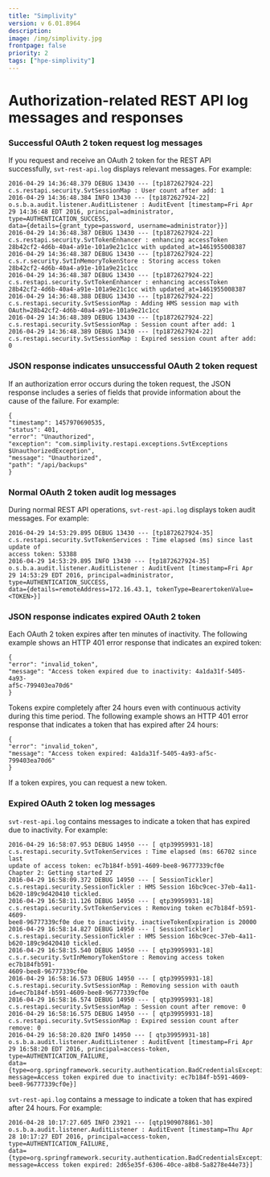 ```yaml
---
title: "Simplivity"
version: v 6.01.8964
description:
image: /img/simplivity.jpg
frontpage: false
priority: 2
tags: ["hpe-simplivity"]
---
```

Authorization-related REST API log messages and responses
=========================================================

### Successful OAuth 2 token request log messages

If you request and receive an OAuth 2 token for the REST API successfully, `svt-rest-api.log` displays relevant messages. For example:

```
2016-04-29 14:36:48.379 DEBUG 13430 --- [tp1872627924-22]
c.s.restapi.security.SvtSessionMap : User count after add: 1
2016-04-29 14:36:48.384 INFO 13430 --- [tp1872627924-22]
o.s.b.a.audit.listener.AuditListener : AuditEvent [timestamp=Fri Apr
29 14:36:48 EDT 2016, principal=administrator, type=AUTHENTICATION_SUCCESS,
data={details={grant_type=password, username=administrator}}]
2016-04-29 14:36:48.387 DEBUG 13430 --- [tp1872627924-22]
c.s.restapi.security.SvtTokenEnhancer : enhancing accessToken
28b42cf2-4d6b-40a4-a91e-101a9e21c1cc with updated_at=1461955008387
2016-04-29 14:36:48.387 DEBUG 13430 --- [tp1872627924-22]
c.s.r.security.SvtInMemoryTokenStore : Storing access token
28b42cf2-4d6b-40a4-a91e-101a9e21c1cc
2016-04-29 14:36:48.387 DEBUG 13430 --- [tp1872627924-22]
c.s.restapi.security.SvtTokenEnhancer : enhancing accessToken
28b42cf2-4d6b-40a4-a91e-101a9e21c1cc with updated_at=1461955008387
2016-04-29 14:36:48.388 DEBUG 13430 --- [tp1872627924-22]
c.s.restapi.security.SvtSessionMap : Adding HMS session map with
OAuth=28b42cf2-4d6b-40a4-a91e-101a9e21c1cc
2016-04-29 14:36:48.389 DEBUG 13430 --- [tp1872627924-22]
c.s.restapi.security.SvtSessionMap : Session count after add: 1
2016-04-29 14:36:48.389 DEBUG 13430 --- [tp1872627924-22]
c.s.restapi.security.SvtSessionMap : Expired session count after add: 0
```

### JSON response indicates unsuccessful OAuth 2 token request

If an authorization error occurs during the token request, the JSON response includes a series of fields that provide information about the cause of the failure. For example:

```
{
"timestamp": 1457970690535,
"status": 401,
"error": "Unauthorized",
"exception": "com.simplivity.restapi.exceptions.SvtExceptions
$UnauthorizedException",
"message": "Unauthorized",
"path": "/api/backups"
}
```

### Normal OAuth 2 token audit log messages

During normal REST API operations, `svt-rest-api.log` displays token audit messages. For example:

```
2016-04-29 14:53:29.895 DEBUG 13430 --- [tp1872627924-35]
c.s.restapi.security.SvtTokenServices : Time elapsed (ms) since last update of
access token: 53388
2016-04-29 14:53:29.895 INFO 13430 --- [tp1872627924-35]
o.s.b.a.audit.listener.AuditListener : AuditEvent [timestamp=Fri Apr
29 14:53:29 EDT 2016, principal=administrator, type=AUTHENTICATION_SUCCESS,
data={details=remoteAddress=172.16.43.1, tokenType=BearertokenValue=<TOKEN>}]
```

### JSON response indicates expired OAuth 2 token

Each OAuth 2 token expires after ten minutes of inactivity. The following example shows an HTTP 401 error response that indicates an expired token:

```
{
"error": "invalid_token",
"message": "Access token expired due to inactivity: 4a1da31f-5405-4a93-
af5c-799403ea70d6"
}
```

Tokens expire completely after 24 hours even with continuous activity during this time period. The following example shows an HTTP 401 error response that indicates a token that has expired after 24 hours:

```
{
"error": "invalid_token",
"message": "Access token expired: 4a1da31f-5405-4a93-af5c-799403ea70d6"
}
```

If a token expires, you can request a new token.

### Expired OAuth 2 token log messages

`svt-rest-api.log` contains messages to indicate a token that has expired due to inactivity. For example:

```
2016-04-29 16:58:07.953 DEBUG 14950 --- [ qtp39959931-18]
c.s.restapi.security.SvtTokenServices : Time elapsed (ms: 66702 since last
update of access token: ec7b184f-b591-4609-bee8-96777339cf0e
Chapter 2: Getting started 27
2016-04-29 16:58:09.372 DEBUG 14950 --- [ SessionTickler]
c.s.restapi.security.SessionTickler : HMS Session 16bc9cec-37eb-4a11-
b620-189c9d420410 tickled.
2016-04-29 16:58:11.126 DEBUG 14950 --- [ qtp39959931-18]
c.s.restapi.security.SvtTokenServices : Removing token ec7b184f-b591-4609-
bee8-96777339cf0e due to inactivity. inactiveTokenExpiration is 20000
2016-04-29 16:58:14.827 DEBUG 14950 --- [ SessionTickler]
c.s.restapi.security.SessionTickler : HMS Session 16bc9cec-37eb-4a11-
b620-189c9d420410 tickled.
2016-04-29 16:58:15.540 DEBUG 14950 --- [ qtp39959931-18]
c.s.r.security.SvtInMemoryTokenStore : Removing access token ec7b184fb591-
4609-bee8-96777339cf0e
2016-04-29 16:58:16.573 DEBUG 14950 --- [ qtp39959931-18]
c.s.restapi.security.SvtSessionMap : Removing session with oauth
id=ec7b184f-b591-4609-bee8-96777339cf0e
2016-04-29 16:58:16.574 DEBUG 14950 --- [ qtp39959931-18]
c.s.restapi.security.SvtSessionMap : Session count after remove: 0
2016-04-29 16:58:16.575 DEBUG 14950 --- [ qtp39959931-18]
c.s.restapi.security.SvtSessionMap : Expired session count after remove: 0
2016-04-29 16:58:20.820 INFO 14950 --- [ qtp39959931-18]
o.s.b.a.audit.listener.AuditListener : AuditEvent [timestamp=Fri Apr
29 16:58:20 EDT 2016, principal=access-token, type=AUTHENTICATION_FAILURE,
data={type=org.springframework.security.authentication.BadCredentialsException,
message=Access token expired due to inactivity: ec7b184f-b591-4609-
bee8-96777339cf0e}]
```

`svt-rest-api.log` contains a message to indicate a token that has expired after 24 hours. For example:

```
2016-04-28 10:17:27.605 INFO 23921 --- [qtp1909078861-30]
o.s.b.a.audit.listener.AuditListener : AuditEvent [timestamp=Thu Apr
28 10:17:27 EDT 2016, principal=access-token, type=AUTHENTICATION_FAILURE,
data={type=org.springframework.security.authentication.BadCredentialsException,
message=Access token expired: 2d65e35f-6306-40ce-a8b8-5a8278e44e73}]
```